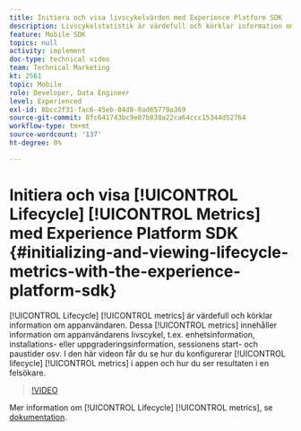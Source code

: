 ```yaml
---
title: Initiera och visa livscykelvärden med Experience Platform SDK
description: Livscykelstatistik är värdefull och körklar information om appanvändaren. Dessa mätvärden innehåller information om appanvändarens livscykel, t.ex. enhetsinformation, installations- eller uppgraderingsinformation, sessionens start- och paustider osv. I den här videon får du lära dig hur du ställer in livscykelvärden i din app och hur du ser resultaten i en felsökare.
feature: Mobile SDK
topics: null
activity: implement
doc-type: technical video
team: Technical Marketing
kt: 2561
topic: Mobile
role: Developer, Data Engineer
level: Experienced
exl-id: 8bcc2f31-fac6-45eb-84d8-0ad65779a369
source-git-commit: 8fc641743bc9e07b838a22ca64ccc15344d52764
workflow-type: tm+mt
source-wordcount: '137'
ht-degree: 0%

---
```


# Initiera och visa [!UICONTROL Lifecycle] [!UICONTROL Metrics] med Experience Platform SDK {#initializing-and-viewing-lifecycle-metrics-with-the-experience-platform-sdk}

[!UICONTROL Lifecycle] [!UICONTROL metrics] är värdefull och körklar information om appanvändaren. Dessa [!UICONTROL metrics] innehåller information om appanvändarens livscykel, t.ex. enhetsinformation, installations- eller uppgraderingsinformation, sessionens start- och paustider osv. I den här videon får du se hur du konfigurerar [!UICONTROL lifecycle] [!UICONTROL metrics] i appen och hur du ser resultaten i en felsökare.

>[!VIDEO](https://video.tv.adobe.com/v/26258/?quality=12&learn=on)

Mer information om [!UICONTROL Lifecycle] [!UICONTROL metrics], se [dokumentation](https://aep-sdks.gitbook.io/docs/using-mobile-extensions/mobile-core/lifecycle).
